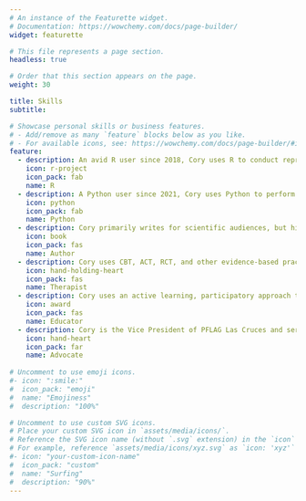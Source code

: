 ```yaml
---
# An instance of the Featurette widget.
# Documentation: https://wowchemy.com/docs/page-builder/
widget: featurette

# This file represents a page section.
headless: true

# Order that this section appears on the page.
weight: 30

title: Skills
subtitle:

# Showcase personal skills or business features.
# - Add/remove as many `feature` blocks below as you like.
# - For available icons, see: https://wowchemy.com/docs/page-builder/#icons
feature:
  - description: An avid R user since 2018, Cory uses R to conduct reproducible multilevel, latent variable, and machine learning analyses and visualizations.
    icon: r-project
    icon_pack: fab
    name: R
  - description: A Python user since 2021, Cory uses Python to perform machine learning, experiment with deep neural networks, execute natural language processing, scrape the web, and download big data.
    icon: python
    icon_pack: fab
    name: Python
  - description: Cory primarily writes for scientific audiences, but his research has been featured in popular outlets, such as [podcasts](https://podtail.com/podcast/meg-john-and-justin/cory-cascalheira-curative-kink/), [local](https://elpasoheraldpost.com/nmsu-doctoral-students-develop-guide-for-coping-with-self-isolation/) and [international](https://theconversation.com/how-lockdown-changed-our-sex-lives-new-research-156873) newspapers, and [other outlets](https://www.rawstory.com/sex/).
    icon: book
    icon_pack: fas
    name: Author
  - description: Cory uses CBT, ACT, RCT, and other evidence-based practices to prevent client problems, stop client suffering, and contribute to client development. He has neuropsychological and psychodiagnostic assessment experience.
    icon: hand-holding-heart
    icon_pack: fas
    name: Therapist
  - description: Cory uses an active learning, participatory approach to student education, and has developed GED classes for male inmates in the [Muscogee County Jail](https://www.columbusga.gov/sheriff/) and taught undergraduate classes in research and gender at [New Mexico State University](https://cep.nmsu.edu/).
    icon: award
    icon_pack: fas
    name: Educator
  - description: Cory is the Vice President of PFLAG Las Cruces and serves on national committees for [Division 44 of the American Psychological Association](https://www.apa.org/about/division/div44).
    icon: hand-heart
    icon_pack: far
    name: Advocate
  
# Uncomment to use emoji icons.
#- icon: ":smile:"
#  icon_pack: "emoji"
#  name: "Emojiness"
#  description: "100%"

# Uncomment to use custom SVG icons.
# Place your custom SVG icon in `assets/media/icons/`.
# Reference the SVG icon name (without `.svg` extension) in the `icon` field.
# For example, reference `assets/media/icons/xyz.svg` as `icon: 'xyz'`
#- icon: "your-custom-icon-name"
#  icon_pack: "custom"
#  name: "Surfing"
#  description: "90%"
---
```

